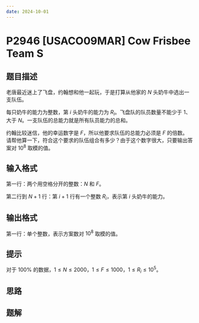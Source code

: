 ```yaml
---
date: 2024-10-01
---
```


# P2946 [USACO09MAR] Cow Frisbee Team S

## 题目描述

老唐最近迷上了飞盘，约翰想和他一起玩，于是打算从他家的 $N$ 头奶牛中选出一支队伍。

每只奶牛的能力为整数，第 $i$ 头奶牛的能力为 $R_i$。飞盘队的队员数量不能少于 $1$、大于 $N$。一支队伍的总能力就是所有队员能力的总和。

约翰比较迷信，他的幸运数字是 $F$，所以他要求队伍的总能力必须是 $F$ 的倍数。请帮他算一下，符合这个要求的队伍组合有多少？由于这个数字很大，只要输出答案对 $10^8$ 取模的值。

## 输入格式

第一行：两个用空格分开的整数：$N$ 和 $F$。

第二行到 $N+1$ 行：第 $i+1$ 行有一个整数 $R_i$，表示第 $i$ 头奶牛的能力。

## 输出格式

第一行：单个整数，表示方案数对 $10^8$ 取模的值。

## 提示

对于 $100\%$ 的数据，$1 \le N \le 2000$，$1 \le F \le 1000$，$1 \le R_i \le 10^5$。

## 思路

## 题解